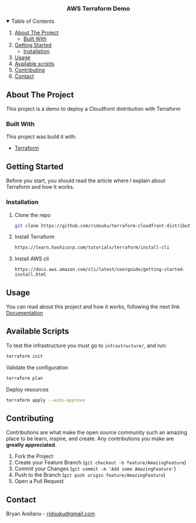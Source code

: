 <br />
<p align="center">

<h3 align="center">AWS Terraform Demo</h3>

<!-- TABLE OF CONTENTS -->
<details open="open">
  <summary>Table of Contents</summary>
  <ol>
    <li>
      <a href="#about-the-project">About The Project</a>
      <ul>
        <li><a href="#built-with">Built With</a></li>
      </ul>
    </li>
    <li>
      <a href="#getting-started">Getting Started</a>
      <ul>
        <li><a href="#installation">Installation</a></li>
      </ul>
    </li>
    <li><a href="#usage">Usage</a></li>
    <li><a href="#scripts">Available scripts</a></li>
    <li><a href="#contributing">Contributing</a></li>
    <li><a href="#contact">Contact</a></li>
</ol>
</details>

<!-- ABOUT THE PROJECT -->

## About The Project

This project is a demo to deploy a Cloudfront distribution with Terraform
### Built With

This project was build it with:

- [Terraform](https://www.terraform.io)

<!-- GETTING STARTED -->

## Getting Started

Before you start, you should read the article where I explain about Terraform and how it works.

### Installation

1. Clone the repo
   ```sh
   git clone https://github.com/ridouku/terraform-cloudfront-distribution.git
   ```
2. Install Terraform
   ```sh
   https://learn.hashicorp.com/tutorials/terraform/install-cli
   ```
3. Install AWS cli
   ```
   https://docs.aws.amazon.com/cli/latest/userguide/getting-started-install.html
   ```
<!-- USAGE EXAMPLES -->

## Usage

You can read about this project and how it works, following the next link [Documentation](https://ridouku.medium.com/how-to-publish-a-web-page-with-cloudfront-and-terraform-51c4ddb44abc)

## Available Scripts

To test the infrastructure you must go to `infrastructure/`, and run:

```sh 
terraform init
```
Validate the configuration

```sh 
terraform plan
```

Deploy resources
```sh 
terraform apply --auto-approve
```

## Contributing

Contributions are what make the open source community such an amazing place to be learn, inspire, and create. Any contributions you make are **greatly appreciated**.

1. Fork the Project
2. Create your Feature Branch (`git checkout -b feature/AmazingFeature`)
3. Commit your Changes (`git commit -m 'Add some AmazingFeature'`)
4. Push to the Branch (`git push origin feature/AmazingFeature`)
5. Open a Pull Request

<!-- CONTACT -->

## Contact

Bryan Arellano - ridouku@gmail.com

